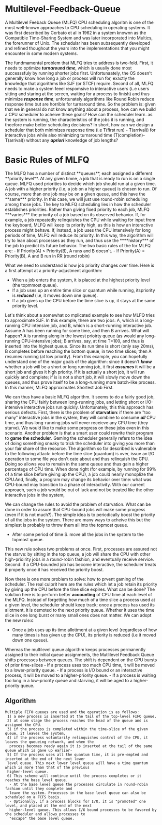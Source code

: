 # Multilevel-Feedback-Queue

A Multilevel Feeback Queue (MLFQ) CPU scheduling algoritm is one of the most well-known approaches to CPU scheduling in operating systems. It was first described by 
Corbato et al in 1962 in a system knownn as the Compatible Time-Sharing System and was later incorporated into Multics, the forerunner of Unix. The schedular has been
subsequently developed and refined thoughout the years into the implementations that you might encounter in some modern systems.

The fundmamental problem that MLFQ tries to address is two-fold. First, it needs to optimize ***turnaround time***, which is usually done most successsfuly by 
running shorter jobs first. Unfortunaately, the OS doesn't generally know how long a job or process will run for, exactly the knowledge that algorithms like SJF
(or STCF) require. Second of all, MLFQ needs to make a system feeel respomsive to interactive users (i..e users sitting and staring at the screen, waiting for a 
process to finish) and thus minimize ***response time***; unfortunately algorithms like Round Robin reduce response time but are horrible for turnaround time. So 
the problem is: given that we in general do not know anything about a process, how can we build a CPU scheduler to acheive these goals? How can the scheduler learn.
as the system is running, the characteristics of the jobs it is running, and theefore make better scheduling decisions? In short, how can we design a scheduler that
both minimizes response time (i.e T(first run) - T(arrival)) for interactive jobs while also minimizing turnaround time (T(completion)-T(arrival)) without any
***apriori*** knowledge of job lengths?

<H1> Basic Rules of MLFQ </H1>
The MLFQ has a number of distinct **queues**, each assigned a different **priority level**. At any given timne, a job that is ready to run is on a single queue. 
MLFQ used priorities to decide which job should run at a given time. A job with a higher priority (i.e, a job on a higher queue) is chosen to run. Of course, more
than one job may be on a given queue, and this have the  **same*** priority. In this case, we will just use round-robin scheduling among those jobs. The key to MLFQ
scheduling lies in how the scheduler establishes priorities. Rather than giving  fixed priority  to each job, MLFQ ***varies*** the priority of a job based on its
observed behavior. If, for example, a job repeatedly relinquishes the CPU while waiting for input from the keyboard, MLFQ will keep its priority high, as this is how
an interactive process might behave. If, instead, a job uses the CPU intensively for long periods of time, MLFQ will reduce its priority. In this way, the algorithm
will try to lean about processes as they run, and thus use the ****history*** of the job to predict its future behavior.
   The two basic rules of the for MLFQ are:
   - If Priority(A) > Priority(B), A runs and B doesn't.
   - If Priority(A) = Priority(B), A and B run in RR (round robin)

What we need to understand is how job priority changes over time. Here is a first attempt at a priority-adjustment algorithm:
  - When a job enters the system, it is placed at the highest priority level (the topmmost queue).
  - If a job uses up an entire time slice or quantum while running, itspriority is ***reduced*** (i.e, it moves down one queue).
  - If a job gives up the CPU before the time slice is up, it stays at the same priority level.

Let's think about a somewhat co mplicated example to see how MLFQ tries to approximate SJF. In this example, there are two jobs: A, which is a long-running CPU intensive
job, and B, which is a short-running interactive job. Assume A has been running for some time, and then B arrives. What will happen? A is running along in the lowest
prioirty queue (as would any long-running CPU-intensive jobs); B arrives, say, at time T=100, and thus is inserted into the highest queue. Since its run time is short
(only say 20ms), B completes before reaching the bottom queue, in two time slices; then A resumes running (at low priority).
From this example, you can hopefully understand one of the major goals of the algorithm: since it doesn't ***know*** whether a job will be a short or long running 
job, it first ***assumes*** it will be a short job and gives it high priority. If it is actually a short job, it will run quickly and complete; if is is not a short job,
it will slowly move down the queues, and thus prove itself  to be a long-running more batch-like process. In this manner, MLFQ approximates Shortest Job First.

We can thus have a basic MLFQ algorithm. It seems to do a fairly good job, sharing the CPU fairly between long-running jobs, and letting short or I/O-intensive 
interactive jobs run quickly. Unfortunately, this this approach has serious defects. First, there is the problem of **starvation**: if there are "too many" 
interactive jobs in the system, they will combine to consume ***all*** CPU time, and thus long-running jobs will never receieve any CPU time (they starve). We
would like to make some progress on these jobs even in this scenario. Another problem is that a smart user could rewrite their program to **game the scheduler**. 
Gaming the scheduler generally refers to the idea of doing something sneaky to trick the scheduler into giving you more than your fair share of the resource. The
algorithm so far described is vulnerable to the following attack: before the time slice (quantum) is over, issue an I/O operation to some file you don't cate about
and thus relinquish the CPU. Doing so allows you to remain in the same queue and thus gain a higher percentage of CPU time. When done right (for example, by running
for 99% of a time slice before giving up the CPU), a job could nearly monoplize the CPU.And, finally, a program may change its behavior over time: what was CPU-bound may transition to a phase of interactivity. With our current approach, such a job would be out of luck and not be treated like the other interactive jobs in the system,

We can change the rules to avoid the problem of starvation. What can be done in order to assure that CPU-bound jobs
will make some progress (even if it is not much?). The simple idea is to periodically boost the priority of all the
jobs in the system. There are many ways to acheive this but the simplest is probably to throw them all into the topmost
queue.
  - After some period of time S. move all the jobs in the system to the topmost queue.

This new rule solves two problems at once. First, processes are assured not the starve: by sitting in the top queue, a
job will share the CPU with other high-prioirity jobs in a round-robin fashion, and eventually receive service. Second.
if a CPU-bounded job has become interactive, the scheduler treats it properly once it has received the priority boost.

Now there is one more problem to solve: how to prvent gaming of the scheduler. The real culprit here are the rules which let a job retain its priority by giving up the CPU before the time slice expires. What can be done? The solution
here is to perform better **accounting** of CPU time at each level of the MLFQ. Instead of forgetting how much of a 
time slice a process used at a given level, the scheduler should keep track; once a process has used its allotment, it
is demoted to the next priority queue. Whether it uses the time slice in one long burst or many small ones does not
matter. We can adopt the new rule:c
   - Once a job uses up its time allottment at a given level (regardless of how many times is has given up the CPU), its priority is reduced (i.e it moved down one queue).

 Whereas the multilevel queue algorithm keeps processes permanently assigned to their initial queue assignments, the
 Mutlilevel Feedback Queue shifts processes between queues. The shift is dependent on the CPU bursts of prior 
 time-slices
    - If a process uses too much CPU time, it will be moved to a lower-priority queue.
    - If a process is I/O bound or an interactive process, it will be moved to a higher-priority queue.
    - If a process is waiting too long in a low-priority queue and starving, it will be aged to a higher-priority queue.

 <H2>Algorithm</H2>
    
    Multiple FIFO queues are used and the operation is as follows:
     1) a new process is inserted at the tail of the top-level FIFO queue.
     2) at some stage the process reaches the head of the queue and is assigned the CPU.
     3) if the process is completed within the time-slice of the given queue, it leaves the system.
     4) if the process voluntarily relinquishes control of the CPU, it leaves the queueing network, and when the 
      process becomes ready again it is inserted at the tail of the same queue which is gave up earlier-
     5) If the process uses all the quantum time, it is pre-empted and inserted at the end of the next lower
     level queue. This next lower level queue will have a time quantum which is more than that of the previous
     higher-level queue.
     6) This scheme will continue until the process completes or it reaches the base level queue.
      - At the base level queue the processes circulate in round-robin fashion until they complete and
      leave the system. Processes in the base level queue can also be scheduled on a FCFS basis.
      - Optionally, if a process blocks for I/O, it is "promoted" one level, and placed at the end of the next
      higher-level queue. This allows I/O bound processes to be favored by the scheduler and allows processes to
      "escape" the base level queue.
 

     
 
 



